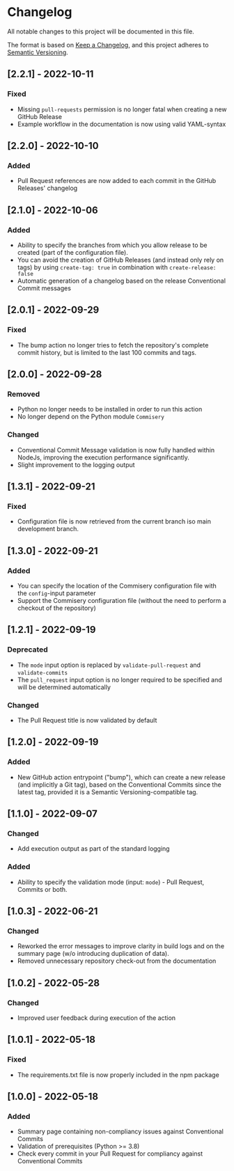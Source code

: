 # Changelog
All notable changes to this project will be documented in this file.

The format is based on [Keep a Changelog](https://keepachangelog.com/en/1.1.0/),
and this project adheres to [Semantic Versioning](https://semver.org/spec/v2.0.0.html).

## [2.2.1] - 2022-10-11
### Fixed
- Missing `pull-requests` permission is no longer fatal when creating a new GitHub Release
- Example workflow in the documentation is now using valid YAML-syntax

## [2.2.0] - 2022-10-10
### Added
- Pull Request references are now added to each commit in the GitHub Releases' changelog

## [2.1.0] - 2022-10-06
### Added
- Ability to specify the branches from which you allow release to be created (part of the configuration file).
- You can avoid the creation of GitHub Releases (and instead only rely on tags) by using `create-tag: true` in combination with `create-release: false`
- Automatic generation of a changelog based on the release Conventional Commit messages

## [2.0.1] - 2022-09-29
### Fixed
- The bump action no longer tries to fetch the repository's complete commit history, but is limited to the last 100 commits and tags.

## [2.0.0] - 2022-09-28
### Removed
- Python no longer needs to be installed in order to run this action
- No longer depend on the Python module `Commisery`

### Changed
- Conventional Commit Message validation is now fully handled within NodeJs, improving the execution performance significantly.
- Slight improvement to the logging output

## [1.3.1] - 2022-09-21
### Fixed
- Configuration file is now retrieved from the current branch iso main development branch.

## [1.3.0] - 2022-09-21
### Added
- You can specify the location of the Commisery configuration file with the `config`-input parameter
- Support the Commisery configuration file (without the need to perform a checkout of the repository)

## [1.2.1] - 2022-09-19
### Deprecated
- The `mode` input option is replaced by `validate-pull-request` and `validate-commits`
- The `pull_request` input option is no longer required to be specified and will be determined automatically

### Changed
- The Pull Request title is now validated by default

## [1.2.0] - 2022-09-19
### Added
- New GitHub action entrypoint ("bump"), which can create a new release (and implicitly a Git tag), based on the Conventional Commits since the latest tag, provided it is a Semantic Versioning-compatible tag.

## [1.1.0] - 2022-09-07
### Changed
- Add execution output as part of the standard logging

### Added
- Ability to specify the validation mode (input: `mode`)  - Pull Request, Commits or both.

## [1.0.3] - 2022-06-21
### Changed
- Reworked the error messages to improve clarity in build logs and on the summary page (w/o introducing duplication of data).
- Removed unnecessary repository check-out from the documentation

## [1.0.2] - 2022-05-28
### Changed
- Improved user feedback during execution of the action

## [1.0.1] - 2022-05-18
### Fixed
- The requirements.txt file is now properly included in the npm package

## [1.0.0] - 2022-05-18
### Added
- Summary page containing non-compliancy issues against Conventional Commits
- Validation of prerequisites (Python >= 3.8)
- Check every commit in your Pull Request for compliancy against Conventional Commits

